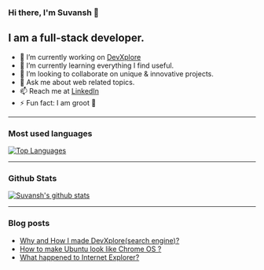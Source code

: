 ### Hi there, I'm Suvansh 👋

## I am a full-stack developer.

- 🔭 I’m currently working on [DevXplore](https://github.com/suvansh-rana/developer-search)
- 🌱 I’m currently learning everything I find useful.
- :handshake: I’m looking to collaborate on unique & innovative projects.
- 💬 Ask me about web related topics.
- 📫 Reach me at [LinkedIn](https://linkedin.com/in/suvansh-rana)
- ⚡ Fun fact: I am groot :deciduous_tree:	

---

### Most used languages
[![Top Languages](https://github-readme-stats.vercel.app/api/top-langs/?username=suvansh-rana&hide_title=true&title_color=111111&layout=compact)](https://github.com/anuraghazra/github-readme-stats)

---

### Github Stats
[![Suvansh's github stats](https://github-readme-stats.vercel.app/api?username=suvansh-rana&count_private=true&show_icons=true&hide_title=true&hide=stars&hide_rank=true&title_color=111111)](https://github.com/anuraghazra/github-readme-stats)

---

### Blog posts
<!-- BLOG-POST-LIST:START -->
- [Why and How I made DevXplore(search engine)?](https://medium.com/@suvansh94/why-and-how-i-made-devxplore-search-engine-edc1db774aa9?source=rss-3ac23aa0cb16------2)
- [How to make Ubuntu look like Chrome OS ?](https://medium.com/tech-void/how-to-make-ubuntu-look-like-chrome-os-14d15acfc7b4?source=rss-3ac23aa0cb16------2)
- [What happened to Internet Explorer?](https://medium.com/tech-void/what-happened-to-internet-explorer-8e4a903a69a0?source=rss-3ac23aa0cb16------2)
<!-- BLOG-POST-LIST:END -->
